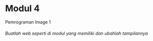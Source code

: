 # Modul 4

Pemrograman Image 1

###### Buatlah web seperti di modul yang memiliki dan ubahlah tampilannya
